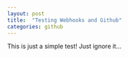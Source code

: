```yaml
---
layout: post
title:  "Testing Webhooks and Github" 
categories: github
---
```


This is just a simple test! Just ignore it... 
